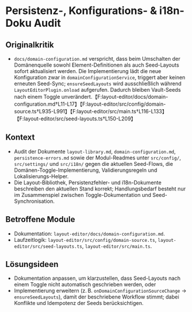 # Persistenz-, Konfigurations- & i18n-Doku Audit

## Originalkritik
- `docs/domain-configuration.md` verspricht, dass beim Umschalten der Domänenquelle sowohl Element-Definitionen als auch Seed-Layouts sofort aktualisiert werden. Die Implementierung lädt die neue Konfiguration zwar in `domainConfigurationService`, triggert aber keinen erneuten Seed-Sync; `ensureSeedLayouts` wird ausschließlich während `LayoutEditorPlugin.onload` aufgerufen. Dadurch bleiben Vault-Seeds nach einem Toggle unverändert.【F:layout-editor/docs/domain-configuration.md†L11-L17】【F:layout-editor/src/config/domain-source.ts†L935-L991】【F:layout-editor/src/main.ts†L116-L133】【F:layout-editor/src/seed-layouts.ts†L150-L209】

## Kontext
- Audit der Dokumente `layout-library.md`, `domain-configuration.md`, `persistence-errors.md` sowie der Modul-Readmes unter `src/config/`, `src/settings/` und `src/i18n/` gegen die aktuellen Seed-Flows, die Domänen-Toggle-Implementierung, Validierungsregeln und Lokalisierungs-Helper.
- Die Layout-Bibliothek, Persistenzfehler- und i18n-Dokumente beschreiben den aktuellen Stand korrekt; Handlungsbedarf besteht nur im Zusammenspiel zwischen Toggle-Dokumentation und Seed-Synchronisation.

## Betroffene Module
- Dokumentation: `layout-editor/docs/domain-configuration.md`.
- Laufzeitlogik: `layout-editor/src/config/domain-source.ts`, `layout-editor/src/seed-layouts.ts`, `layout-editor/src/main.ts`.

## Lösungsideen
- Dokumentation anpassen, um klarzustellen, dass Seed-Layouts nach einem Toggle nicht automatisch geschrieben werden, oder
- Implementierung erweitern (z. B. `onDomainConfigurationSourceChange` → `ensureSeedLayouts`), damit der beschriebene Workflow stimmt; dabei Konflikte und Idempotenz der Seeds berücksichtigen.
